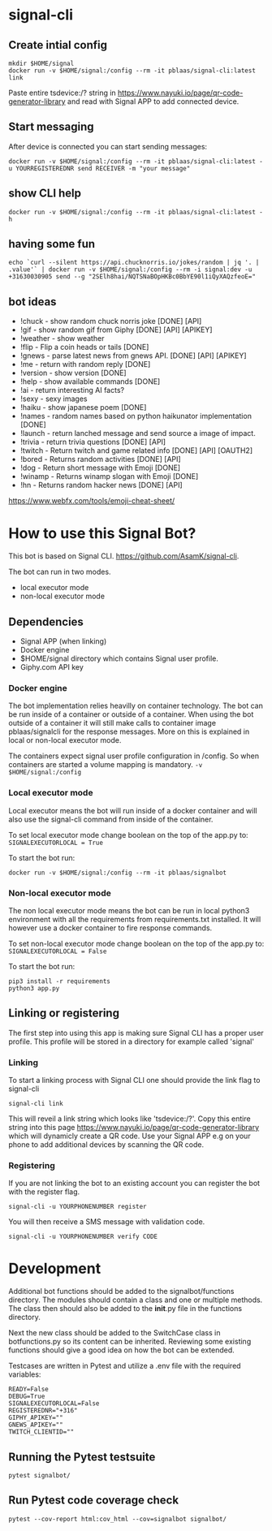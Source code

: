 # signal-cli


## Create intial config
```buildoutcfg
mkdir $HOME/signal
docker run -v $HOME/signal:/config --rm -it pblaas/signal-cli:latest link
```


Paste entire tsdevice:/? string in https://www.nayuki.io/page/qr-code-generator-library and read with Signal APP to add connected device.

## Start messaging
After device is connected you can start sending messages:
```buildoutcfg
docker run -v $HOME/signal:/config --rm -it pblaas/signal-cli:latest -u YOURREGISTEREDNR send RECEIVER -m "your message"
```


## show CLI help
```buildoutcfg
docker run -v $HOME/signal:/config --rm -it pblaas/signal-cli:latest -h
```

## having some fun
```buildoutcfg
echo `curl --silent https://api.chucknorris.io/jokes/random | jq '. | .value'` | docker run -v $HOME/signal:/config --rm -i signal:dev -u +31630030905 send --g "2SElh8hai/NQTSNaBOpHKBc0BbYE90l1iQyXAQzfeoE="
```

## bot ideas
* !chuck - show random chuck norris joke [DONE] [API]
* !gif  - show random gif from Giphy [DONE] [API] [APIKEY]
* !weather - show weather 
* !flip - Flip a coin heads or tails [DONE]
* !gnews - parse latest news from gnews API. [DONE] [API] [APIKEY]
* !me - return with random reply [DONE]
* !version - show version [DONE]
* !help - show available commands [DONE]
* !ai - return interesting AI facts?
* !sexy - sexy images
* !haiku - show japanese poem [DONE]
* !names - random names based on python haikunator implementation [DONE]
* !launch - return lanched message and send source a image of impact.
* !trivia - return trivia questions [DONE] [API]
* !twitch - Return twitch and game related info [DONE] [API] [OAUTH2]
* !bored - Returns random activities [DONE]  [API]
* !dog - Return short message with Emoji [DONE] 
* !winamp - Returns winamp slogan with Emoji [DONE]
* !hn - Returns random hacker news [DONE] [API]

https://www.webfx.com/tools/emoji-cheat-sheet/


# How to use this Signal Bot?

This bot is based on Signal CLI. https://github.com/AsamK/signal-cli.

The bot can run in two modes. 
* local executor mode
* non-local executor mode

## Dependencies
* Signal APP (when linking)
* Docker engine
* $HOME/signal directory which contains Signal user profile.
* Giphy.com API key


### Docker engine

The bot implementation relies heavilly on container technology. The bot can be run inside of a container or outside of a container. When using the bot outside of a container it will still make calls to container image pblaas/signalcli for the response messages. More on this is explained in local or non-local executor mode.

The containers expect signal user profile configuration in /config. So when containers are started a volume mapping is mandatory.
`-v $HOME/signal:/config`


### Local executor mode

Local executor means the bot will run inside of a docker container and will also use the signal-cli command from inside of the container. 

To set local executor mode change boolean on the top of the app.py to:
`SIGNALEXECUTORLOCAL = True`

To start the bot run:
```buildoutcfg
docker run -v $HOME/signal:/config --rm -it pblaas/signalbot
```

### Non-local executor mode

The non local executor mode means the bot can be run in local python3 environment with all the requirements from requirements.txt installed. It will however use a docker container to fire response commands. 

To set non-local executor mode change boolean on the top of the app.py to:
`SIGNALEXECUTORLOCAL = False`

To start the bot run:
```buildoutcfg
pip3 install -r requirements
python3 app.py
```

## Linking or registering

The first step into using this app is making sure Signal CLI has a proper user profile. This profile will be stored in a directory for example called 'signal'

### Linking

To start a linking process with Signal CLI one should provide the link flag to signal-cli
```buildoutcfg
signal-cli link
```

This will reveil a link string which looks like 'tsdevice:/?'. Copy this entire string into this page https://www.nayuki.io/page/qr-code-generator-library which will dynamicly create a QR code.
Use your Signal APP e.g on your phone to add additional devices by scanning the QR code.

### Registering

If you are not linking the bot to an existing account you can register the bot with the register flag.
```buildoutcfg
signal-cli -u YOURPHONENUMBER register
```

You will then receive a SMS message with validation code.
```buildoutcfg
signal-cli -u YOURPHONENUMBER verify CODE
```

# Development

Additional bot functions should be added to the signalbot/functions directory. The modules should contain a class
and one or multiple methods. The class then should also be added to the __init__.py file in the functions directory.

Next the new class should be added to the SwitchCase class in botfunctions.py so its content can be inherited. 
Reviewing some existing functions should give a good idea on how the bot can be extended.


Testcases are written in Pytest and utilize a .env file with the required variables:
```buildoutcfg
READY=False
DEBUG=True
SIGNALEXECUTORLOCAL=False
REGISTEREDNR="+316"
GIPHY_APIKEY=""
GNEWS_APIKEY=""
TWITCH_CLIENTID=""
```
## Running the Pytest testsuite
```buildoutcfg
pytest signalbot/
```
## Run Pytest code coverage check
```buildoutcfg
pytest --cov-report html:cov_html --cov=signalbot signalbot/
```